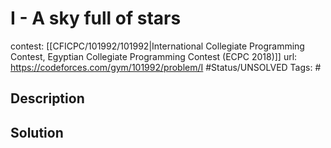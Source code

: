 # I - A sky full of stars

contest: [[CFICPC/101992/101992|International Collegiate Programming Contest, Egyptian Collegiate Programming Contest (ECPC 2018)]]
url: https://codeforces.com/gym/101992/problem/I
#Status/UNSOLVED
Tags: #

## Description

## Solution

